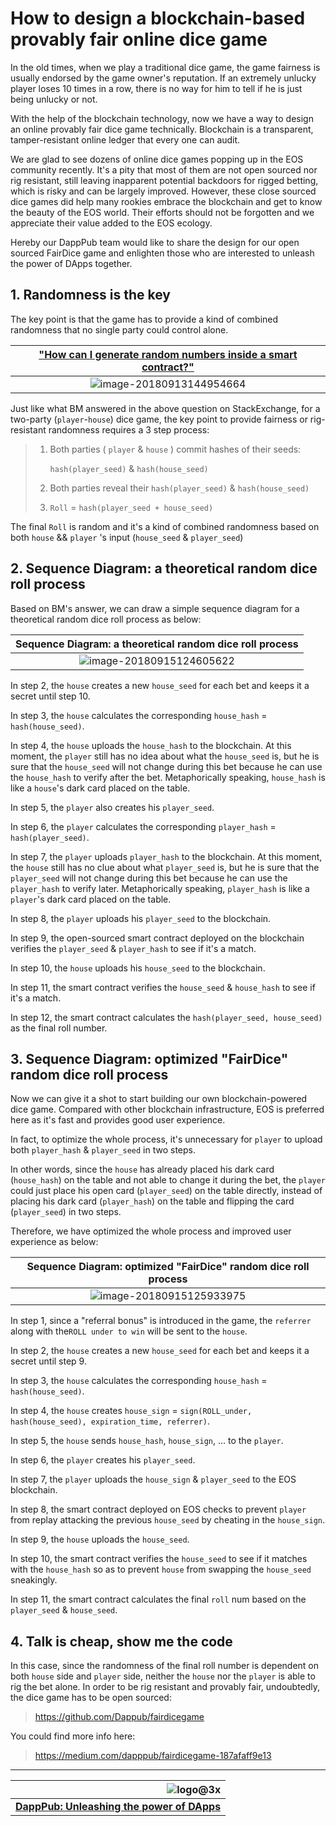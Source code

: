 # How to design a blockchain-based provably fair online dice game

In the old times, when we play a traditional dice game, the game fairness is usually endorsed by the game owner's reputation. If an extremely unlucky player loses 10 times in a row, there is no way for him to tell if he is just being unlucky or not.

With the help of the blockchain technology, now we have a way to design an online provably fair dice game technically. Blockchain is a transparent, tamper-resistant online ledger that every one can audit.

We are glad to see dozens of online dice games popping up in the EOS community recently. It's a pity that most of them are not open sourced nor rig resistant, still leaving inapparent potential backdoors for rigged betting, which is risky and can be largely improved. However, these close sourced dice games did help many rookies embrace the blockchain and get to know the beauty of the EOS world. Their efforts should not be forgotten and we appreciate their value added to the EOS ecology.

Hereby our DappPub team would like to share the design for our open sourced FairDice game and enlighten those who are interested to unleash the power of DApps together.



## 1. Randomness is the key

The key point is that the game has to provide a kind of combined randomness that no single party could control alone.

| ["How can I generate random numbers inside a smart contract?"](https://eosio.stackexchange.com/questions/41/how-can-i-generate-random-numbers-inside-a-smart-contract) |
| :----------------------------------------------------------: |
| ![image-20180913144954664](https://raw.githubusercontent.com/Dappub/fairdicegame/master/img/bm.png) |

Just like what BM answered in the above question on StackExchange, for a two-party (```player```-```house```) dice game, the key point to provide fairness or rig-resistant randomness requires a 3 step process:

> 1. Both parties  (  ```player``` & ```house```  ) commit hashes of their seeds:
>
>    ```hash(player_seed)```  &   ```hash(house_seed)```
>
> 2. Both parties reveal their ```hash(player_seed)```  &  ```hash(house_seed)```
>
> 3. ```Roll``` = ```hash(player_seed + house_seed)```

The final ```Roll``` is random and it's a kind of combined randomness based on both ```house``` &&  ```player``` 's input (```house_seed```  &  ```player_seed```)



## 2. Sequence Diagram: a theoretical random dice roll process

Based on BM's answer, we can draw a simple sequence diagram for a theoretical
random dice roll process as below:

|   Sequence Diagram: a theoretical random dice roll process   |
| :----------------------------------------------------------: |
| ![image-20180915124605622](https://raw.githubusercontent.com/Dappub/fairdicegame/master/img/theoretical.png) |

In step 2, the ```house``` creates a new ```house_seed``` for each bet and keeps it a secret until step 10.

In step 3, the ```house``` calculates the corresponding ```house_hash``` =  ```hash(house_seed)```.

In step 4, the ```house``` uploads the  ```house_hash``` to the blockchain. At this moment, the ```player``` still has no idea about what the ```house_seed``` is, but he is sure that the ```house_seed``` will not change during this bet because he can use the  ```house_hash``` to verify after the bet. Metaphorically speaking, ```house_hash``` is like a ```house```'s dark card placed on the table.

In step 5, the ```player``` also creates his ```player_seed```.

In step 6, the ```player``` calculates the corresponding ```player_hash``` = ```hash(player_seed)```.

In step 7, the ```player``` uploads ```player_hash``` to the blockchain. At this moment, the ```house``` still has no clue about what ```player_seed``` is, but he is sure that the ```player_seed``` will not change during this bet because he can use the ```player_hash``` to verify later. Metaphorically speaking, ```player_hash``` is like a ```player```'s dark card placed on the table.

In step 8, the ```player``` uploads his ```player_seed``` to the blockchain.

In step 9, the open-sourced smart contract deployed on the blockchain verifies the ```player_seed``` & ```player_hash``` to see if it's a match.

In step 10, the ```house``` uploads his ```house_seed``` to the blockchain.

In step 11, the smart contract verifies the ```house_seed``` & ```house_hash``` to see if it's a match.

In step 12, the smart contract calculates the ```hash(player_seed, house_seed)``` as the final roll number.



## 3. Sequence Diagram: optimized "FairDice" random dice roll process

Now we can give it a shot to start building our own blockchain-powered dice game. Compared with other blockchain infrastructure, EOS is preferred here as it's fast and provides good user experience.

In fact, to optimize the whole process, it's unnecessary for ```player``` to upload both ```player_hash``` & ```player_seed``` in two steps.

In other words, since the ```house``` has already placed his dark card (```house_hash```) on the table and not able to change it during the bet, the ```player``` could just place his open card (```player_seed```) on the table directly, instead of placing his dark card (```player_hash```) on the table and flipping the card (```player_seed```) in two steps.

Therefore, we have optimized the whole process and improved user experience as below:

| Sequence Diagram: optimized "FairDice" random dice roll process |
| :----------------------------------------------------------: |
| ![image-20180915125933975](https://raw.githubusercontent.com/Dappub/fairdicegame/master/img/optimized.png) |

In step 1, since a "referral bonus" is introduced in the game, the ```referrer``` along with the```ROLL under to win``` will be sent to the ```house```.

In step 2, the ```house``` creates a new ```house_seed``` for each bet and keeps it a secret until step 9.

In step 3, the ```house``` calculates the corresponding ```house_hash``` =  ```hash(house_seed)```.

In step 4, the ```house``` creates ```house_sign``` = ```sign(ROLL_under, hash(house_seed), expiration_time, referrer)```.

In step 5, the ```house``` sends ```house_hash```, ```house_sign```, ... to the ```player```.

In step 6, the ```player``` creates his ```player_seed```.

In step 7, the ```player``` uploads the ```house_sign``` & ```player_seed``` to the EOS blockchain.

In step 8, the smart contract deployed on EOS checks to prevent ```player``` from replay attacking the previous ```house_seed``` by cheating in the ```house_sign```.

In step 9, the ```house``` uploads the ```house_seed```.

In step 10, the smart contract verifies the ```house_seed``` to see if it matches with the ```house_hash``` so as to prevent ```house``` from swapping the ```house_seed``` sneakingly.

In step 11, the smart contract calculates the final ```roll``` num based on the ```player_seed``` & ```house_seed```.



## 4. Talk is cheap, show me the code

In this case, since the randomness of the final roll number is dependent on both ```house``` side and ```player``` side, neither the ```house``` nor the ```player``` is able to rig the bet alone. In order to be rig resistant and provably fair, undoubtedly, the dice game has to be open sourced:

> https://github.com/Dappub/fairdicegame


You could find more info here:

> https://medium.com/dapppub/fairdicegame-187afaff9e13



------



| ![logo@3x](https://raw.githubusercontent.com/Dappub/fairdicegame/master/img/logo.png) |
| -----------------------------------------------------------: |
| [**DappPub: Unleashing the power of DApps**](https://dapp.pub) |
